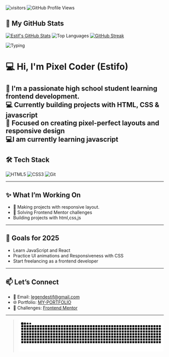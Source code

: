 ![visitors](https://visitor-badge.laobi.icu/badge?page_id=code-Estif.github-profile)
![GitHub Profile Views](https://komarev.com/ghpvc/?username=code-Estif)

## 🚀 My GitHub Stats

[![Estif's GitHub Stats](https://github-readme-stats.vercel.app/api?username=code-Estif&show_icons=true&theme=tokyonight)](https://github.com/code-Estif)
![Top Languages](https://github-readme-stats.vercel.app/api/top-langs/?username=code-Estif&theme=radical&langs_count=5&card_width=48%)
[![GitHub Streak](https://streak-stats.demolab.com/?user=code-Estif&theme=dark)](https://git.io/streak-stats)

![Typing](https://readme-typing-svg.herokuapp.com?font=Fira+Code&size=22&pause=1000&color=00F7FF&center=true&vCenter=true&width=500&lines=Hi+I'm+ESTIF+Frontend+Developer;HTML+%26+CSS+Lover;Learning+JavaScript;)

# 💻 Hi, I'm Pixel Coder (Estifo)  

🎨 I'm a passionate high school student learning frontend development.  
💻 Currently building projects with **HTML, CSS & javascript**  
📱 Focused on creating **pixel-perfect layouts** and **responsive design**  
💻I am currently learning javascript 
---

## 🛠️ Tech Stack

![HTML5](https://img.shields.io/badge/-HTML5-E34F26?style=flat&logo=html5&logoColor=white)
![CSS3](https://img.shields.io/badge/-CSS3-1572B6?style=flat&logo=css3)
![Git](https://img.shields.io/badge/-Git-F05032?style=flat&logo=git&logoColor=white)

---

## ✨ What I’m Working On

- 📱 Making projects with responsive layout.
- 🧪 Solving Frontend Mentor challenges  
- Building projects with html,css,js 

---

## 🌱 Goals for 2025

- Learn JavaScript and React 
- Practice UI animations and Responsiveness with CSS  
- Start freelancing as a frontend developer  

---

## 📫 Let’s Connect

- 💌 Email: legendestif@gmail.com 
- 🌐 Portfolio: [MY-PORTFOLIO](https://code-estif.github.io/my-portfolio/)
- 🧠 Challenges: [Frontend Mentor](https://www.frontendmentor.io/profile/code-Estif)

---

> ![GitHub Snake](https://github.com/code-Estif/code-Estif/blob/output/github-snake.svg)

